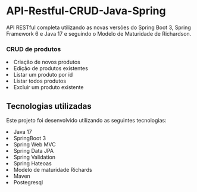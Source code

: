 # API-Restful-CRUD-Java-Spring
API RESTful completa utilizando as novas versões do Spring Boot 3, Spring Framework 6 e Java 17 e seguindo o Modelo de Maturidade de Richardson. 

<h3>CRUD de produtos</h3>
<li>Criação de novos produtos</li>
<li>Edição de produtos existentes</li>
<li>Listar um produto por id</li>
<li>Listar todos produtos</li>
<li>Excluir um produto existente</li>

<h2>Tecnologias utilizadas</h2>
<p>Este projeto foi desenvolvido utilizando as seguintes tecnologias:</p>
<li>Java 17</li>
<li>SpringBoot 3</li>
<li>Spring Web MVC</li>
<li>Spring Data JPA</li>
<li>Spring Validation</li>
<li>Spring Hateoas</li>
<li>Modelo de maturidade Richards</li>
<li>Maven</li>
<li>Postegresql</li>

